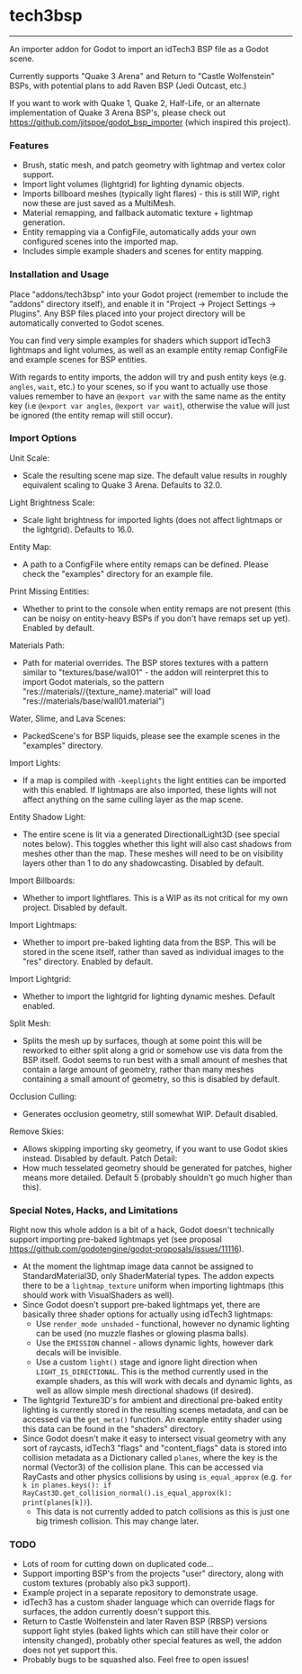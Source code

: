 # tech3bsp
---
An importer addon for Godot to import an idTech3 BSP file as a Godot scene.

Currently supports "Quake 3 Arena" and Return to "Castle Wolfenstein" BSPs, with potential plans to add Raven BSP (Jedi Outcast, etc.)

If you want to work with Quake 1, Quake 2, Half-Life, or an alternate implementation of Quake 3 Arena BSP's, please check out https://github.com/jitspoe/godot_bsp_importer (which inspired this project).


### Features
- Brush, static mesh, and patch geometry with lightmap and vertex color support.
- Import light volumes (lightgrid) for lighting dynamic objects.
- Imports billboard meshes (typically light flares) - this is still WIP, right now these are just saved as a MultiMesh.
- Material remapping, and fallback automatic texture + lightmap generation.
- Entity remapping via a ConfigFile, automatically adds your own configured scenes into the imported map.
- Includes simple example shaders and scenes for entity mapping.


### Installation and Usage
Place "addons/tech3bsp" into your Godot project (remember to include the "addons" directory itself), and enable it in "Project -> Project Settings -> Plugins". Any BSP files placed into your project directory will be automatically converted to Godot scenes.

You can find very simple examples for shaders which support idTech3 lightmaps and light volumes, as well as an example entity remap ConfigFile and example scenes for BSP entities.

With regards to entity imports, the addon will try and push entity keys (e.g. `angles`, `wait`, etc.) to your scenes, so if you want to actually use those values remember to have an `@export var` with the same name as the entity key (i.e `@export var angles`, `@export var wait`), otherwise the value will just be ignored (the entity remap will still occur).


### Import Options
Unit Scale: 
- Scale the resulting scene map size. The default value results in roughly equivalent scaling to Quake 3 Arena. Defaults to 32.0.

Light Brightness Scale: 
- Scale light brightness for imported lights (does not affect lightmaps or the lightgrid). Defaults to 16.0.

Entity Map: 
- A path to a ConfigFile where entity remaps can be defined. Please check the "examples" directory for an example file.

Print Missing Entities: 
- Whether to print to the console when entity remaps are not present (this can be noisy on entity-heavy BSPs if you don't have remaps set up yet). Enabled by default.

Materials Path: 
- Path for material overrides. The BSP stores textures with a pattern similar to "textures/base/wall01" - the addon will reinterpret this to import Godot materials, so the pattern "res://materials//{texture_name}.material" will load "res://materials/base/wall01.material")

Water, Slime, and Lava Scenes: 
- PackedScene's for BSP liquids, please see the example scenes in the "examples" directory.

Import Lights: 
- If a map is compiled with `-keeplights` the light entities can be imported with this enabled. If lightmaps are also imported, these lights will not affect anything on the same culling layer as the map scene.

Entity Shadow Light: 
- The entire scene is lit via a generated DirectionalLight3D (see special notes below). This toggles whether this light will also cast shadows from meshes other than the map. These meshes will need to be on visibility layers other than 1 to do any shadowcasting. Disabled by default.

Import Billboards: 
- Whether to import lightflares. This is a WIP as its not critical for my own project. Disabled by default.

Import Lightmaps: 
- Whether to import pre-baked lighting data from the BSP. This will be stored in the scene itself, rather than saved as individual images to the "res" directory. Enabled by default.

Import Lightgrid: 
- Whether to import the lightgrid for lighting dynamic meshes. Default enabled.

Split Mesh: 
- Splits the mesh up by surfaces, though at some point this will be reworked to either split along a grid or somehow use vis data from the BSP itself. Godot seems to run best with a small amount of meshes that contain a large amount of geometry, rather than many meshes containing a small amount of geometry, so this is disabled by default.

Occlusion Culling: 
- Generates occlusion geometry, still somewhat WIP. Default disabled.

Remove Skies:
- Allows skipping importing sky geometry, if you want to use Godot skies instead. Disabled by default.
Patch Detail:
- How much tesselated geometry should be generated for patches, higher means more detailed. Default 5 (probably shouldn't go much higher than this).


### Special Notes, Hacks, and Limitations
Right now this whole addon is a bit of a hack, Godot doesn't technically support importing pre-baked lightmaps yet (see proposal https://github.com/godotengine/godot-proposals/issues/11116).
- At the moment the lightmap image data cannot be assigned to StandardMaterial3D, only ShaderMaterial types. The addon expects there to be a `lightmap_texture` uniform when importing lightmaps (this should work with VisualShaders as well).
- Since Godot doesn't support pre-baked lightmaps yet, there are basically three shader options for actually using idTech3 lightmaps: 
    - Use `render_mode unshaded` - functional, however no dynamic lighting can be used (no muzzle flashes or glowing plasma balls).
    - Use the `EMISSION` channel - allows dynamic lights, however dark decals will be invisible.
    - Use a custom `light()` stage and ignore light direction when `LIGHT_IS_DIRECTIONAL`. This is the method currently used in the example shaders, as this will work with decals and dynamic lights, as well as allow simple mesh directional shadows (if desired).
- The lightgrid Texture3D's for ambient and directional pre-baked entity lighting is currently stored in the resulting scenes metadata, and can be accessed via the `get_meta()` function. An example entity shader using this data can be found in the "shaders" directory.
- Since Godot doesn't make it easy to intersect visual geometry with any sort of raycasts, idTech3 "flags" and "content_flags" data is stored into collision metadata as a Dictionary called `planes`, where the key is the normal (Vector3) of the collision plane. This can be accessed via RayCasts and other physics collisions by using `is_equal_approx` (e.g. `for k in planes.keys(): if RayCast3D.get_collision_normal().is_equal_approx(k): print(planes[k])`).
    - This data is not currently added to patch collisions as this is just one big trimesh collision. This may change later.


### TODO
- Lots of room for cutting down on duplicated code...
- Support importing BSP's from the projects "user" directory, along with custom textures (probably also pk3 support).
- Example project in a separate repository to demonstrate usage.
- idTech3 has a custom shader language which can override flags for surfaces, the addon currently doesn't support this.
- Return to Castle Wolfenstein and later Raven BSP (RBSP) versions support light styles (baked lights which can still have their color or intensity changed), probably other special features as well, the addon does not yet support this.
- Probably bugs to be squashed also. Feel free to open issues!
